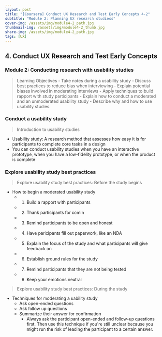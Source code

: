 ```yaml
---
layout: post
title: "[Coursera] Conduct UX Research and Test Early Concepts 4-2"
subtitle: "Module 2: Planning UX research studiess"
cover-img: /assets/img/module4-2_path.jpg
thumbnail-img: /assets/img/module4-2_thumb.jpg
share-img: /assets/img/module4-2_path.jpg
tags: [UX]
--- 
```


## 4. Conduct UX Research and Test Early Concepts
### Module 2: Conducting research with usability studies

> Learning Objectives
	- Take notes during a usability study
	- Discuss best practices to reduce bias when interviewing
	- Explain potential biases involved in moderating interviews
	- Apply techniques to build rapport with study participants
	- Explain how to conduct a moderated and an unmoderated usability study
	- Describe why and how to use usability studies

### Conduct a usability study

> Introduction to usability studies

- Usability study: A research method that assesses how easy it is for participants to complete core tasks in a design
- You can conduct usability studies when you have an interactive prototype, when you have a low-fidelity prototype, or when the product is complete

### Explore usability study best practices

> Explore usability study best practices: Before the study begins

- How to begin a moderated usability study
	- 1. Build a rapport with participants
    - 2. Thank participants for comin
    - 3. Remind participants to be open and honest
    - 4. Have paricipants fill out paperwork, like an NDA
    - 5. Explain the focus of the study and what participants will give feedback on
    - 6. Establish ground rules for the study
    - 7. Remind participants that they are not being tested
    - 8. Keep your emotions neutral

> Explore usability study best practices: During the study

- Techniques for moderating a uability study
	- Ask open-ended questions
    - Ask follow up questions
    - Summarize their answer for confirmation
    	- Always ask the participant open-ended and follow-up questions first. Then use this technique if you're still unclear because you might run the risk of leading the participant to a certain answer.